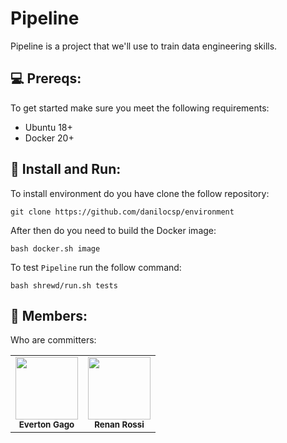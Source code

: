 # Pipeline

Pipeline is a project that we'll use to train data engineering skills.

## 💻 Prereqs:

To get started make sure you meet the following requirements:

* Ubuntu 18+
* Docker 20+

## 🚀 Install and Run:

To install environment do you have clone the follow repository:

```
git clone https://github.com/danilocsp/environment
```

After then do you need to build the Docker image:

```
bash docker.sh image
```

To test `Pipeline` run the follow command:

```
bash shrewd/run.sh tests
```

## 🤝 Members:

Who are committers:

<table>
  <tr>
    <td align="center">
      <img src="https://avatars3.githubusercontent.com/u/6043071" width="100px;" /><br>
      <sub>
        <b>Everton Gago</b>
      </sub>
    </td>
    <td align="center">
      <img src="https://avatars3.githubusercontent.com/u/65639438" width="100px;" /><br>
      <sub>
        <b>Renan Rossi</b>
      </sub>
    </td>
  </tr>
</table>
